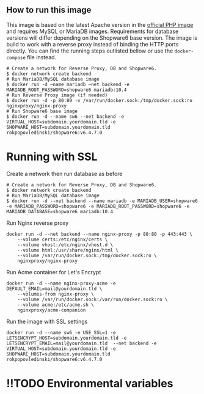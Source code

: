 ## How to run this image

This image is based on the latest Apache version in the [official PHP image](https://registry.hub.docker.com/_/php/) and requires MySQL or MariaDB images. Requirements for database versions will differ depending on the Shopware6 base version. The image is build to work with a reverse proxy instead of binding the HTTP ports directly. You can find the running steps outlisted bellow or use the ```docker-compose``` file instead.

```
# Create a network for Reverse Proxy, DB and Shopware6.
$ docker network create backend
# Run MariaDB/MySQL database image
$ docker run -d —name mariadb —net backend -e MARIADB_ROOT_PASSWORD=shopware6 mariadb:10.4
# Run Reverse Proxy image (if needed)
$ docker run -d -p 80:80 -v /var/run/docker.sock:/tmp/docker.sock:ro nginxproxy/nginx-proxy
# Run Shopware6 base image
$ docker run -d --name sw6 --net backend -e VIRTUAL_HOST=subdomain.yourdomain.tld -e SHOPWARE_HOST=subdomain.yourdomain.tld rokpopovledinski/shopware6:v6.4.7.0
```
# Running with SSL

Create a network then run database as before
```
# Create a network for Reverse Proxy, DB and Shopware6.
$ docker network create backend
# Run MariaDB/MySQL database image
$ docker run -d --net backend --name mariadb -e MARIADB_USER=shopware6 -e MARIADB_PASSWORD=shopware6 -e MARIADB_ROOT_PASSWORD=shopware6 -e MARIADB_DATABASE=shopware6 mariadb:10.4
```

Run Nginx reverse proxy
```
docker run -d --net backend --name nginx-proxy -p 80:80 -p 443:443 \
    --volume certs:/etc/nginx/certs \
    --volume vhost:/etc/nginx/vhost.d \
    --volume html:/usr/share/nginx/html \
    --volume /var/run/docker.sock:/tmp/docker.sock:ro \
    nginxproxy/nginx-proxy
```

Run Acme container for Let's Encrypt
```
docker run -d --name nginx-proxy-acme -e DEFAULT_EMAIL=mail@yourdomain.tld \
    --volumes-from nginx-proxy \
    --volume /var/run/docker.sock:/var/run/docker.sock:ro \
    --volume acme:/etc/acme.sh \
    nginxproxy/acme-companion
```

Run the image with SSL settings
```
docker run -d --name sw6 -e USE_SSL=1 -e LETSENCRYPT_HOST=subdomain.yourdomain.tld -e LETSENCRYPT_EMAIL=mail@yourdomain.tld  --net backend -e VIRTUAL_HOST=subdomain.yourdomain.tld -e SHOPWARE_HOST=subdomain.yourdomain.tld rokpopovledinski/shopware6:v6.4.7.0
```

# !!TODO Environmental variables
